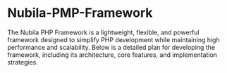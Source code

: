 # Nubila-PMP-Framework
The Nubila PHP Framework is a lightweight, flexible, and powerful framework designed to simplify PHP development while maintaining high performance and scalability. Below is a detailed plan for developing the framework, including its architecture, core features, and implementation strategies.
